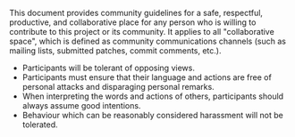 This document provides community guidelines for a safe, respectful, productive,
and collaborative place for any person who is willing to contribute to this project or its
community. It applies to all "collaborative space", which is defined as
community communications channels (such as mailing lists, submitted patches,
commit comments, etc.).

 * Participants will be tolerant of opposing views.
 * Participants must ensure that their language and actions are free of personal attacks and disparaging personal remarks.
 * When interpreting the words and actions of others, participants should always assume good intentions.
 * Behaviour which can be reasonably considered harassment will not be tolerated.
